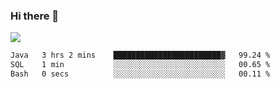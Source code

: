 ### Hi there 👋
![](https://komarev.com/ghpvc/?username=Wardiusz&color=lightgrey)
<!--START_SECTION:waka-->

```txt
Java   3 hrs 2 mins    ████████████████████████▓   99.24 %
SQL    1 min           ░░░░░░░░░░░░░░░░░░░░░░░░░   00.65 %
Bash   0 secs          ░░░░░░░░░░░░░░░░░░░░░░░░░   00.11 %
```

<!--END_SECTION:waka-->



<!--
**Wardiusz/Wardiusz** is a ✨ _special_ ✨ repository because its `README.md` (this file) appears on your GitHub profile.

Here are some ideas to get you started:

- 🔭 I’m currently working on ...
- 🌱 I’m currently learning ...
- 👯 I’m looking to collaborate on ...
- 🤔 I’m looking for help with ...
- 💬 Ask me about ...
- 📫 How to reach me: ...
- 😄 Pronouns: ...
- ⚡ Fun fact: ...
-->
